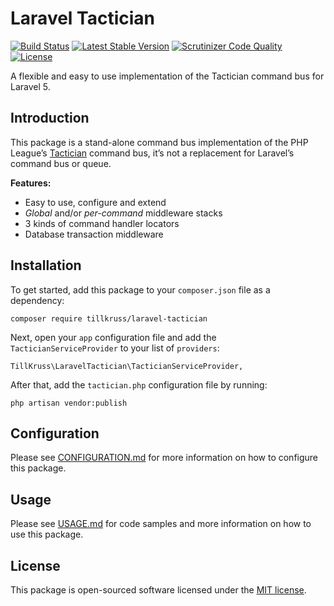 # Laravel Tactician

[![Build Status](https://travis-ci.org/tillkruss/laravel-tactician.svg?branch=master)](https://travis-ci.org/tillkruss/laravel-tactician)
[![Latest Stable Version](https://poser.pugx.org/tillkruss/laravel-tactician/v/stable)](https://packagist.org/packages/tillkruss/laravel-tactician)
[![Scrutinizer Code Quality](https://scrutinizer-ci.com/g/tillkruss/laravel-tactician/badges/quality-score.png?b=master)](https://scrutinizer-ci.com/g/tillkruss/laravel-tactician/?branch=master)
[![License](https://poser.pugx.org/tillkruss/laravel-tactician/license)](https://packagist.org/packages/tillkruss/laravel-tactician)

A flexible and easy to use implementation of the Tactician command bus for Laravel 5.

## Introduction

This package is a stand-alone command bus implementation of the PHP League’s [Tactician](http://tactician.thephpleague.com) command bus, it’s not a replacement for Laravel’s command bus or queue.

__Features:__

- Easy to use, configure and extend
- _Global_ and/or _per-command_ middleware stacks
- 3 kinds of command handler locators
- Database transaction middleware


## Installation

To get started, add this package to your `composer.json` file as a dependency:

```
composer require tillkruss/laravel-tactician
```

Next, open your `app` configuration file and add the `TacticianServiceProvider` to your list of `providers`:

```
TillKruss\LaravelTactician\TacticianServiceProvider,
```

After that, add the `tactician.php` configuration file by running:

```
php artisan vendor:publish
```


## Configuration

Please see [CONFIGURATION.md](CONFIGURATION.md) for more information on how to configure this package.


## Usage

Please see [USAGE.md](USAGE.md) for code samples and more information on how to use this package.


## License

This package is open-sourced software licensed under the [MIT license](http://opensource.org/licenses/MIT).
